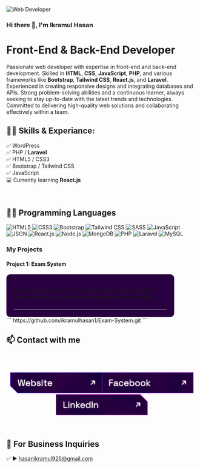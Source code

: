 ![Web Developer](https://media.licdn.com/dms/image/D5616AQEcqX01WLZnQA/profile-displaybackgroundimage-shrink_350_1400/0/1697727986721?e=1703116800&v=beta&t=ACanj4bYRBzj0pvfBnfzAtsRmDp8yv3VXSepBkFqCds)

### Hi there 👋, I'm Ikramul Hasan
# Front-End & Back-End Developer

Passionate web developer with expertise in front-end and back-end development. Skilled in **HTML**, **CSS**, **JavaScript**, **PHP**, and various frameworks like **Bootstrap**, **Tailwind CSS**, **React.js**, and **Laravel**. Experienced in creating responsive designs and integrating databases and APIs. Strong problem-solving abilities and a continuous learner, always seeking to stay up-to-date with the latest trends and technologies. Committed to delivering high-quality web solutions and collaborating effectively within a team.

## 👨‍💻 Skills & Experiance: 
✅ WordPress <br> 
✅ PHP / **Laravel** <br>
✅ HTML5 / CSS3 <br>
✅ Bootstrap / Tailwind CSS <br>
✅ JavaScript <br>
💻 Currently learning **React.js** <br>



<br>

## 👨‍💻 Programming Languages
<p>
  <img src="https://img.shields.io/badge/HTML5-E34F26?style=for-the-badge&logo=html5&logoColor=white" alt="HTML5">
  <img src="https://img.shields.io/badge/CSS3-1572B6?style=for-the-badge&logo=css3&logoColor=white" alt="CSS3">
  <img src="https://img.shields.io/badge/Bootstrap-563D7C?style=for-the-badge&logo=bootstrap&logoColor=white" alt="Bootstrap">
  <img src="https://img.shields.io/badge/Tailwind_CSS-38B2AC?style=for-the-badge&logo=tailwind-css&logoColor=white" alt="Tailwind CSS">
  <img src="https://img.shields.io/badge/SASS-CC6699?style=for-the-badge&logo=sass&logoColor=white" alt="SASS">
  <img src="https://img.shields.io/badge/JavaScript-F7DF1E?style=for-the-badge&logo=javascript&logoColor=black" alt="JavaScript">
  <img src="https://img.shields.io/badge/JSON-000000?style=for-the-badge&logo=json&logoColor=white" alt="JSON">
  <img src="https://img.shields.io/badge/React.js-61DAFB?style=for-the-badge&logo=react&logoColor=black" alt="React.js">
  <img src="https://img.shields.io/badge/Node.js-339933?style=for-the-badge&logo=node.js&logoColor=white" alt="Node.js">
  <img src="https://img.shields.io/badge/MongoDB-47A248?style=for-the-badge&logo=mongodb&logoColor=white" alt="MongoDB">
  <img src="https://img.shields.io/badge/PHP-777BB4?style=for-the-badge&logo=php&logoColor=white" alt="PHP">
  <img src="https://img.shields.io/badge/Laravel-FF2D20?style=for-the-badge&logo=laravel&logoColor=white" alt="Laravel">
  <img src="https://img.shields.io/badge/MySQL-4479A1?style=for-the-badge&logo=mysql&logoColor=white" alt="MySQL">
 
 
</p>



<!-- Projects Section -->
### My Projects
  
#### Project 1: Exam System
<div style="background-color: #2A0140; border-radius: 10px; padding: 20px; width: 80%; max-width: 600px;">
    <div style="border-bottom: 1px solid #ccc; padding-bottom: 10px;">
      <p>Developed an online exam system with features such as user authentication, question management, and scoring.</p>
    </div>
</div>
```
https://github.com/ikramulhasan1/Exam-System.git 
```



<br>

## :mailbox: Contact with me

<br/>
<br/>

***<p align="center"> [<img height="55" src="https://raw.githubusercontent.com/ProgrammingHero1/ProgrammingHero1/main/image/website.png">]()[<img height="55" src="https://raw.githubusercontent.com/ProgrammingHero1/ProgrammingHero1/main/image/facebook.png">](https://www.facebook.com/profile.php?id=100005469316899)[<img height="55" src="https://raw.githubusercontent.com/ProgrammingHero1/ProgrammingHero1/main/image/linkedin.png">](https://www.linkedin.com/in/theikramulhasan/) </p>***

<br/>


## 📧 For Business Inquiries 
✅  ► hasanikramul926@gmail.com
